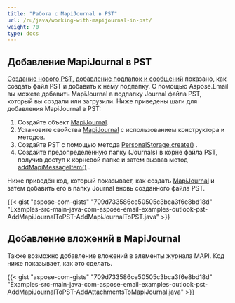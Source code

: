 ```yaml
---
title: "Работа с MapiJournal в PST"
url: /ru/java/working-with-mapijournal-in-pst/
weight: 70
type: docs
---
```


## **Добавление MapiJournal в PST**

[Создание нового PST, добавление подпапок и сообщений](/email/java/create-new-pst-add-sub-folders-and-messages/) показано, как создать файл PST и добавить к нему подпапку. С помощью Aspose.Email вы можете добавить MapiJournal в подпапку Journal файла PST, который вы создали или загрузили. Ниже приведены шаги для добавления MapiJournal в PST:

1. Создайте объект [MapiJournal](https://reference.aspose.com/email/java/com.aspose.email/mapijournal/).
1. Установите свойства [MapiJournal](https://reference.aspose.com/email/java/com.aspose.email/mapijournal/) с использованием конструктора и методов.
1. Создайте PST с помощью метода [PersonalStorage.create()](https://reference.aspose.com/email/java/com.aspose.email/personalstorage/#create-java.io.OutputStream-int-) .
1. Создайте предопределённую папку (Journals) в корне файла PST, получив доступ к корневой папке и затем вызвав метод [addMapiMessageItem()](https://reference.aspose.com/email/java/com.aspose.email/folderinfo/#addMapiMessageItem-com.aspose.email.IMapiMessageItem-) .

Ниже приведён код, который показывает, как создать [MapiJournal](https://reference.aspose.com/email/java/com.aspose.email/mapijournal/) и затем добавить его в папку Journal вновь созданного файла PST.

{{< gist "aspose-com-gists" "709d733586ce50505c3bca3f6e8bd18d" "Examples-src-main-java-com-aspose-email-examples-outlook-pst-AddMapiJournalToPST-AddMapiJournalToPST.java" >}}

## **Добавление вложений в MapiJournal**

Также возможно добавление вложений в элементы журнала MAPI. Код ниже показывает, как это сделать.

{{< gist "aspose-com-gists" "709d733586ce50505c3bca3f6e8bd18d" "Examples-src-main-java-com-aspose-email-examples-outlook-pst-AddMapiJournalToPST-AddAttachmentsToMapiJournal.java" >}}